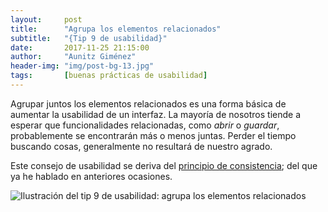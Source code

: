 ```yaml
---
layout:     post
title:      "Agrupa los elementos relacionados"
subtitle:   "{Tip 9 de usabilidad}"
date:       2017-11-25 21:15:00
author:     "Aunitz Giménez"
header-img: "img/post-bg-13.jpg"
tags:       [buenas prácticas de usabilidad]
---
```


<p>Agrupar juntos los elementos relacionados es una forma básica de aumentar la usabilidad de un interfaz. La mayoría de nosotros tiende a esperar que funcionalidades relacionadas, como <em>abrir</em> o <em>guardar</em>, probablemente se encontrarán más o menos juntas. Perder el tiempo buscando cosas, generalmente no resultará de nuestro agrado.</p>

<p>Este consejo de usabilidad se deriva del <a href="{{ site.baseurl }}{% post_url 2017-01-18-principios-usabilidad %}">principio de consistencia</a>; del que ya he hablado en anteriores ocasiones.</p>

<p><img src="{{ site.baseurl }}/img/tip-9-agrupa-elementos-relacionados.png" alt="Ilustración del tip 9 de usabilidad: agrupa los elementos relacionados"></p>